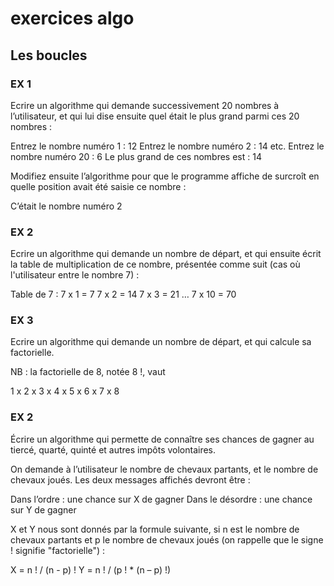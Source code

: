 # exercices algo

## Les boucles

### EX 1

Ecrire un algorithme qui demande successivement 20 nombres à l’utilisateur, et qui lui dise ensuite quel était le plus grand parmi ces 20 nombres :

Entrez le nombre numéro 1 : 12
Entrez le nombre numéro 2 : 14
etc.
Entrez le nombre numéro 20 : 6
Le plus grand de ces nombres est  : 14

Modifiez ensuite l’algorithme pour que le programme affiche de surcroît en quelle position avait été saisie ce nombre :

C’était le nombre numéro 2

### EX 2

Ecrire un algorithme qui demande un nombre de départ, et qui ensuite écrit la table de multiplication de ce nombre, présentée comme suit (cas où l'utilisateur entre le nombre 7) :

Table de 7 :
7 x 1 = 7
7 x 2 = 14
7 x 3 = 21
…
7 x 10 = 70

### EX 3

Ecrire un algorithme qui demande un nombre de départ, et qui calcule sa factorielle.

NB : la factorielle de 8, notée 8 !, vaut

1 x 2 x 3 x 4 x 5 x 6 x 7 x 8



### EX 2

Écrire un algorithme qui permette de connaître ses chances de gagner au tiercé, quarté, quinté et autres impôts volontaires.

On demande à l’utilisateur le nombre de chevaux partants, et le nombre de chevaux joués. Les deux messages affichés devront être :

Dans l’ordre : une chance sur X de gagner
Dans le désordre : une chance sur Y de gagner

X et Y nous sont donnés par la formule suivante, si n est le nombre de chevaux partants et p le nombre de chevaux joués (on rappelle que le signe ! signifie "factorielle") :

X = n ! / (n - p) !
Y = n ! / (p ! * (n – p) !)


